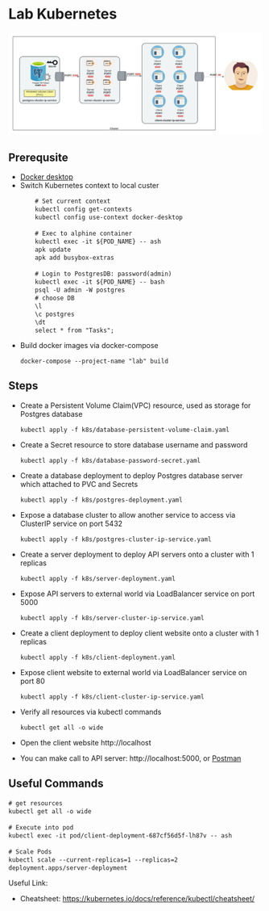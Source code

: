 # Lab Kubernetes
![](./k8s_lab_overview.jpeg)
## Prerequsite

- [Docker desktop](https://www.docker.com/products/docker-desktop/)
- Switch Kubernetes context to local custer
  ```shell
      # Set current context
      kubectl config get-contexts
      kubectl config use-context docker-desktop
  
      # Exec to alphine container
      kubectl exec -it ${POD_NAME} -- ash
      apk update
      apk add busybox-extras

      # Login to PostgresDB: password(admin)
      kubectl exec -it ${POD_NAME} -- bash
      psql -U admin -W postgres
      # choose DB
      \l
      \c postgres
      \dt
      select * from "Tasks";
  ```
- Build docker images via docker-compose
  ```shell
  docker-compose --project-name "lab" build
  ```

## Steps

- Create a Persistent Volume Claim(VPC) resource, used as storage for Postgres database
  ```shell
  kubectl apply -f k8s/database-persistent-volume-claim.yaml
  ```

- Create a Secret resource to store database username and password
  ```shell
  kubectl apply -f k8s/database-password-secret.yaml
  ```

- Create a database deployment to deploy Postgres database server which attached to PVC and Secrets

  ```shell
  kubectl apply -f k8s/postgres-deployment.yaml
  ```

- Expose a database cluster to allow another service to access via ClusterIP service on port 5432

  ```shell
  kubectl apply -f k8s/postgres-cluster-ip-service.yaml
  ```

- Create a server deployment to deploy API servers onto a cluster with 1 replicas

  ```shell
  kubectl apply -f k8s/server-deployment.yaml
  ```

- Expose API servers to external world via LoadBalancer service on port 5000

  ```shell
  kubectl apply -f k8s/server-cluster-ip-service.yaml
  ```

- Create a client deployment to deploy client website onto a cluster with 1 replicas

  ```shell
  kubectl apply -f k8s/client-deployment.yaml
  ```

- Expose client website to external world via LoadBalancer service on port 80

  ```shell
  kubectl apply -f k8s/client-cluster-ip-service.yaml
  ```

- Verify all resources via kubectl commands

  ```shell
  kubectl get all -o wide
  ```

- Open the client website http://localhost
- You can make call to API server: http://localhost:5000, or [Postman](NTC.postman_collection.json)

## Useful Commands

```shell
# get resources
kubectl get all -o wide

# Execute into pod
kubectl exec -it pod/client-deployment-687cf56d5f-lh87v -- ash

# Scale Pods
kubectl scale --current-replicas=1 --replicas=2 deployment.apps/server-deployment
```

Useful Link:

- Cheatsheet: https://kubernetes.io/docs/reference/kubectl/cheatsheet/
